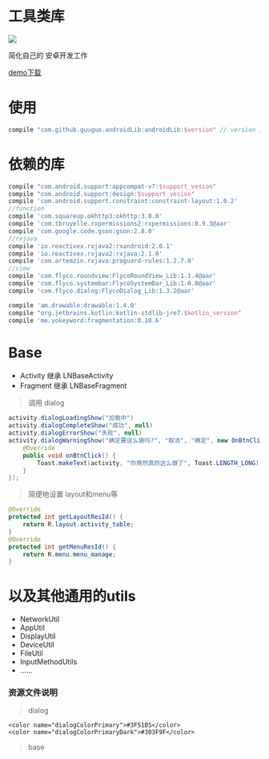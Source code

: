 工具类库
=======
[![](https://jitpack.io/v/guuguo/androidLib.svg)](https://jitpack.io/#guuguo/androidLib)

简化自己的 安卓开发工作

[demo下载](https://fir.im/rmsn)
# 使用
```groovy
compile "com.github.guuguo.androidLib:androidLib:$version" // version 是 jitpack 徽章的 version
```


# 依赖的库
```groovy
compile "com.android.support:appcompat-v7:$support_vesion"
compile "com.android.support:design:$support_vesion"
compile 'com.android.support.constraint:constraint-layout:1.0.2'
//function 
compile 'com.squareup.okhttp3:okhttp:3.8.0'
compile 'com.tbruyelle.rxpermissions2:rxpermissions:0.9.3@aar'
compile 'com.google.code.gson:gson:2.8.0'
//rxjava
compile 'io.reactivex.rxjava2:rxandroid:2.0.1'
compile 'io.reactivex.rxjava2:rxjava:2.1.0'
compile 'com.artemzin.rxjava:proguard-rules:1.2.7.0'
//view
compile 'com.flyco.roundview:FlycoRoundView_Lib:1.1.4@aar'
compile 'com.flyco.systembar:FlycoSystemBar_Lib:1.0.0@aar'
compile 'com.flyco.dialog:FlycoDialog_Lib:1.3.2@aar'

compile 'am.drawable:drawable:1.4.0'
compile "org.jetbrains.kotlin:kotlin-stdlib-jre7:$kotlin_version"
compile 'me.yokeyword:fragmentation:0.10.6'
```
# Base
- Activity 继承 LNBaseActivity
- Fragment 继承 LNBaseFragment

> 调用 dialog

```java
activity.dialogLoadingShow("加载中")
activity.dialogCompleteShow("成功", null)
activity.dialogErrorShow("失败", null)
activity.dialogWarningShow("确定要这么做吗?", "取消", "确定", new OnBtnClickL() {
    @Override
    public void onBtnClick() {
        Toast.makeText(activity, "你竟然真的这么做了", Toast.LENGTH_LONG).show();
    }
});
```
> 简便地设置 layout和menu等
```java
@Override
protected int getLayoutResId() {
    return R.layout.activity_table;
}
@Override
protected int getMenuResId() {
    return R.menu.menu_manage;
}
```
以及其他通用的utils
===
- NetworkUtil
- AppUtil
- DisplayUtil
- DeviceUtil
- FileUtil
- InputMethodUtils
- ......


### 资源文件说明
> dialog

    <color name="dialogColorPrimary">#3F51B5</color>
    <color name="dialogColorPrimaryDark">#303F9F</color>
    
> base
